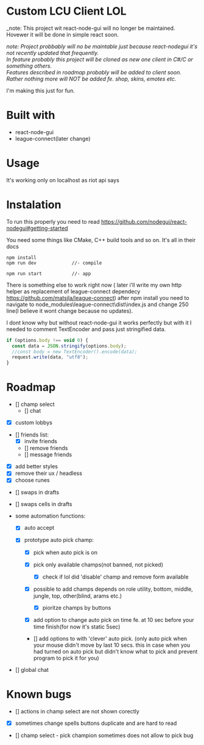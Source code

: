# Custom LCU Client LOL
_note: This project wit react-node-gui will no longer be maintained. Hovewer it will be done in simple react soon.

_note: Project probbably will no be maintable just because react-nodegui it's not recently updated that frequently.<br>In feature probably this project will be cloned as new one client in C#/C or something others.<br>Features described in roadmap probably will be added to client soon.<br>Rather nothing more will NOT be added fe. shop, skins, emotes etc._

I'm making this just for fun.

# Built with

- react-node-gui
- league-connect(later change)

# Usage

It's working only on localhost as riot api says

# Instalation

To run this properly you need to read https://github.com/nodegui/react-nodegui#getting-started

You need some things like CMake, C++ build tools and so on. It's all in their docs

```
npm install
npm run dev             //- compile

npm run start           //- app
```

There is something else to work right now ( later i'll write my own http helper as replacement of league-connect dependecy https://github.com/matsjla/league-connect) after npm install you need to navigate to node_modules\league-connect\dist\index.js and change 250 line(I believe it wont change because no updates).

I dont know why but without react-node-gui it works perfectly but with it I needed to comment TextEncoder and pass just stringified data.

```js
if (options.body !== void 0) {
  const data = JSON.stringify(options.body);
  //const body = new TextEncoder().encode(data);
  request.write(data, "utf8");
}
```

# Roadmap

- [] champ select
  - [] chat
- [x] custom lobbys
- [] friends list:
  - [x] invite friends
  - [] remove friends
  - [] message friends
- [x] add better styles
- [x] remove their ux / headless
- [x] choose runes
- [] swaps in drafts
- [] swaps cells in drafts
- some automation functions:

  - [x] auto accept
  - [x] prototype auto pick champ:

    - [x] pick when auto pick is on
    - [x] pick only available champs(not banned, not picked)
      - [x] check if lol did 'disable' champ and remove form available
    - [x] possible to add champs depends on role utility, bottom, middle, jungle, top, other(blind, arams etc.)

      - [x] pioritze champs by buttons

    - [x] add option to change auto pick on time fe. at 10 sec before your time finish(for now it's static 5sec)
    - [] add options to with 'clever' auto pick. (only auto pick when your mouse didn't move by last 10 secs. this in case when you had turned on auto pick but didn't know what to pick and prevent program to pick it for you)

- [] global chat

# Known bugs

- [] actions in champ select are not shown corectly
- [x] sometimes change spells buttons duplicate and are hard to read
- [] champ select - pick champion sometimes does not allow to pick bug
